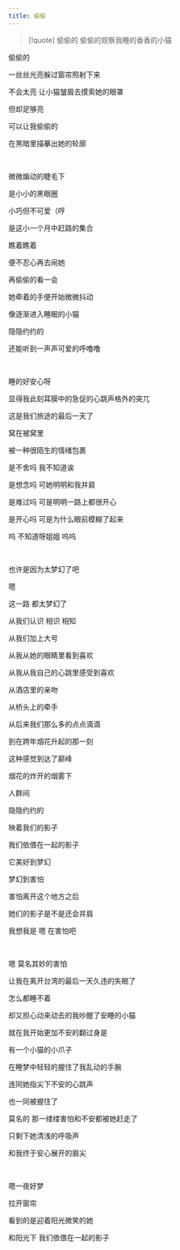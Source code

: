 ```yaml
---
title: 偷偷
---
```


> [!quote] 偷偷的
> 偷偷的观察我睡的香香的小猫


偷偷的

一丝丝光亮躲过窗帘照射下来

不会太亮 让小猫皱眉去摸索她的眼罩

但却足够亮

可以让我偷偷的 

在黑暗里描摹出她的轮廓

<br> 

微微煽动的睫毛下

是小小的黑眼圈

小巧但不可爱（哼

是这小一个月中赶路的集合

瞧着瞧着

便不忍心再去闹她

再偷偷的看一会

她牵着的手便开始微微抖动

像逐渐进入睡眠的小猫

隐隐约约的

还能听到一声声可爱的呼噜噜

<br>

睡的好安心呀

显得我此刻耳膜中的急促的心跳声格外的突兀

这是我们旅途的最后一天了

窝在被窝里

被一种很陌生的情绪包裹

是不舍吗 我不知道诶

是想念吗 可她明明和我并肩

是难过吗 可是明明一路上都很开心

是开心吗 可是为什么眼前模糊了起来

呜 不知道呀姐姐 呜呜

<br>

也许是因为太梦幻了吧

嗯

这一路 都太梦幻了

从我们认识 相识 相知

从我们加上大号

从我从她的眼睛里看到喜欢

从我从我自己的心跳里感受到喜欢

从酒店里的亲吻

从桥头上的牵手

从后来我们那么多的点点滴滴

到在跨年烟花升起的那一刻

这种感觉到达了巅峰

烟花的炸开的烟雾下

人群间

隐隐约约的

映着我们的影子

我们依偎在一起的影子

它美好到梦幻

梦幻到害怕

害怕离开这个地方之后

她们的影子是不是还会并肩

我想我是 嗯 在害怕吧

<br>

嗯 莫名其妙的害怕

让我在离开台湾的最后一天久违的失眠了

怎么都睡不着

却又担心动来动去的我吵醒了安睡的小猫

就在我开始更加不安的翻过身是

有一个小猫的小爪子

在睡梦中轻轻的握住了我乱动的手腕

连同她指尖下不安的心跳声

也一同被握住了

莫名的 那一缕缕害怕和不安都被她赶走了

只剩下她清浅的呼吸声

和我终于安心展开的眉尖

<br>

嗯一夜好梦

拉开窗帘

看到的是迎着阳光微笑的她

和阳光下 我们依偎在一起的影子
